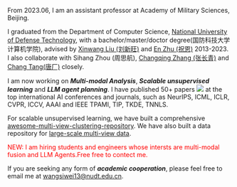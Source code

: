 From 2023.06, I am an assistant professor at Academy of Military Sciences, Beijing.

I graduated from the Department of Computer Science, [National University of Defense Technology](https://english.nudt.edu.cn/), with a bachelor/master/doctor degree(国防科技大学计算机学院), advised by [Xinwang Liu (刘新旺)](https://xinwangliu.github.io/) and [En Zhu (祝恩)](https://person.zju.edu.cn/zhaozhou) 2013-2023. I also collaborate with Sihang Zhou (周思航), [Changqing Zhang (张长青)](http://cic.tju.edu.cn/faculty/zhangchangqing/index.html) and [Chang Tang(唐厂)](https://tangchang.net/)  closely. 


I am now working on ***Multi-modal Analysis***, ***Scalable unsupervised learning*** and ***LLM agent planning***. I have published 50+ papers <a href='https://scholar.google.com/citations?user=5o9hK3EAAAAJ'><img src="https://img.shields.io/endpoint?logo=Google%20Scholar&url=https%3A%2F%2Fcdn.jsdelivr.net%2Fgh%2Fwangsiwei2010%2Fwangsiwei2010.github.io@google-scholar-stats%2Fgs_data_shieldsio.json&labelColor=f6f6f6&color=9cf&style=flat&label=citations"></a> at the top international AI conferences and journals, such as NeurIPS, ICML, ICLR, CVPR, ICCV, AAAI and IEEE TPAMI, TIP, TKDE, TNNLS. 

For scalable unsupervised learning, we have built a comprehensive [awesome-multi-view-clustering-repository](https://github.com/wangsiwei2010/awesome-multi-view-clustering). We have also built a data repository for [large-scale multi-view data](https://github.com/wangsiwei2010/large_scale_multi-view_clustering_datasets). 

<font color="red">NEW: I am hiring students and engineers whose intersts are multi-modal fusion and LLM Agents.Free free to contect me. </font> 

 

If you are seeking any form of ***academic cooperation***, please feel free to email me at [wangsiwei13@nudt.edu.cn](mailto:wangsiwei13@nudt.edu.cn). 


